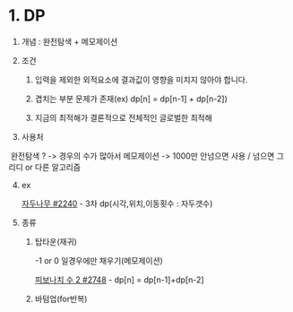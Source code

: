 # 1. DP

1. 개념 : 완전탐색 + 메모제이션

2. 조건 

   1. 입력을 제외한 외적요소에 결과값이 영향을 미치지 않아야 합니다.
   2. 겹치는 부분 문제가 존재(ex) dp[n] = dp[n-1] + dp[n-2])

   3. 지금의 최적해가 결론적으로 전체적인 글로벌한 최적해

3. 사용처

​		완전탐색 ? -> 경우의 수가 많아서 메모제이션 -> 1000만 안넘으면 사용 /  넘으면 그리디 or 다른 알고리즘

4. ex

   [자두나무 #2240](https://www.acmicpc.net/problem/2240) - 3차 dp(시각,위치,이동횟수 : 자두갯수)

5. 종류 

   1. 탑타운(재귀)

      -1 or 0 일경우에만 채우기(메모제이션)

      [피보나치 수 2 #2748](https://blog.naver.com/jhc9639/222349317111) - dp[n] = dp[n-1]+dp[n-2]  
   
   2. 바텀업(for반복)

​			